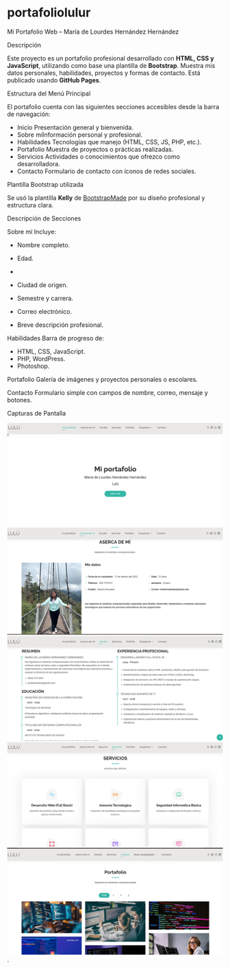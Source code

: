 # portafoliolulur

 Mi Portafolio Web – María de Lourdes Hernández Hernández

 Descripción

Este proyecto es un portafolio profesional desarrollado con **HTML, CSS y JavaScript**, utilizando como base una plantilla de **Bootstrap**. Muestra mis datos personales, habilidades, proyectos y formas de contacto. Está publicado usando **GitHub Pages**.


 Estructura del Menú Principal

El portafolio cuenta con las siguientes secciones accesibles desde la barra de navegación:

- Inicio Presentación general y bienvenida.
- Sobre míInformación personal y profesional.
- Habilidades Tecnologías que manejo (HTML, CSS, JS, PHP, etc.).
- Portafolio Muestra de proyectos o prácticas realizadas.
- Servicios Actividades o conocimientos que ofrezco como desarrolladora.
- Contacto Formulario de contacto con íconos de redes sociales.

Plantilla Bootstrap utilizada

Se usó la plantilla **Kelly** de [BootstrapMade](https://bootstrapmade.com/kelly-free-bootstrap-cv-resume-html-template/) por su diseño profesional y estructura clara.

 Descripción de Secciones

 Sobre mí
Incluye:
- Nombre completo.
- Edad.

- 
- Ciudad de origen.
- Semestre y carrera.
- Correo electrónico.
- Breve descripción profesional.

 Habilidades
Barra de progreso de:
- HTML, CSS, JavaScript.
- PHP, WordPress.
- Photoshop.

 Portafolio
Galería de imágenes y proyectos personales o escolares.

 Contacto
Formulario simple con campos de nombre, correo, mensaje y botones.



 Capturas de Pantalla

![Captura del Home](https://github.com/lulu123hh/Portafolio/blob/56af90b01f72d7b287609ba0da2650f7c9bc5ea3/captura1.png)
![Captura del Home](https://github.com/lulu123hh/Portafolio/blob/3c7ff3bc04a2db720a62decd534cf863198e4cd3/captura2.png)
![Captura del Home](https://github.com/lulu123hh/Portafolio/blob/466ea4dd1a8defddcbf2ad11a223469df948882d/captura3.png)
![Captura del Home](https://github.com/lulu123hh/Portafolio/blob/7b872e39818f7c1e37fdcfb4c98f90edc4fd51d8/captura4.png)
![Captura del Home](https://github.com/lulu123hh/Portafolio/blob/ace87dd2a9fb743a7a5090993556410cb9f2fd25/captura6.png).
